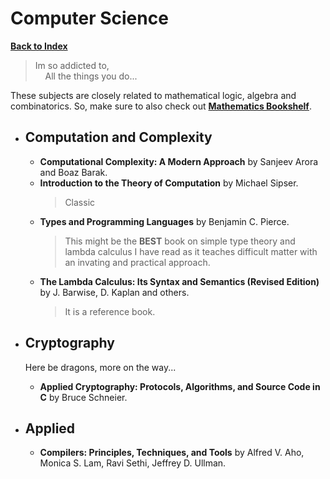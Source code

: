 # Computer Science

[**Back to Index**](./00-index.md)

> Im so addicted to,\
> &nbsp;&nbsp;&nbsp;&nbsp;All the things you do...

These subjects are closely related to mathematical logic, algebra and combinatorics. So, make sure to also check out [**Mathematics Bookshelf**](./01-mathematics.md).

* ## Computation and Complexity

    * **Computational Complexity: A Modern Approach** by Sanjeev Arora and Boaz Barak.
    * **Introduction to the Theory of Computation** by Michael Sipser.
        > Classic
    * **Types and Programming Languages** by Benjamin C. Pierce.
        > This might be the **BEST** book on simple type theory and lambda calculus I have read as it teaches difficult matter with an invating and practical approach.
    * **The Lambda Calculus: Its Syntax and Semantics (Revised Edition)** by J. Barwise, D. Kaplan and others.
        > It is a reference book.

* ## Cryptography

    Here be dragons, more on the way...

    * **Applied Cryptography: Protocols, Algorithms, and Source Code in C** by Bruce Schneier.

* ## Applied

    * **Compilers: Principles, Techniques, and Tools** by Alfred V. Aho, Monica S. Lam, Ravi Sethi, Jeffrey D. Ullman.
